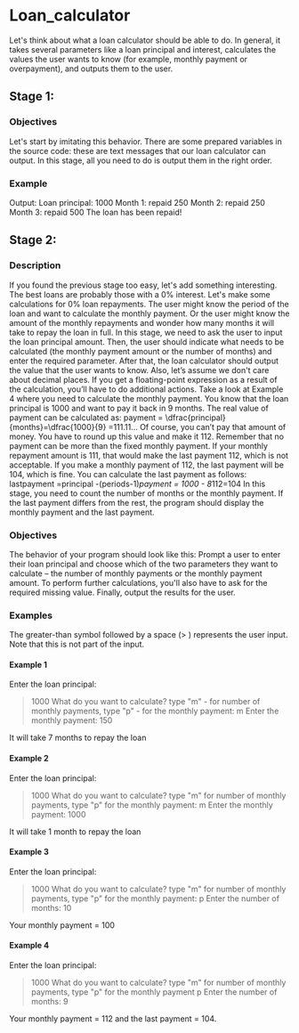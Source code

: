 # Loan_calculator
Let's think about what a loan calculator should be able to do. In general, it takes several parameters like a loan principal and interest, calculates the values the user wants to know (for example, monthly payment or overpayment), and outputs them to the user.

## Stage 1:
### Objectives
Let's start by imitating this behavior. There are some prepared variables in the source code: these are text messages that our loan calculator can output. In this stage, all you need to do is output them in the right order.
### Example
Output:
Loan principal: 1000
Month 1: repaid 250
Month 2: repaid 250
Month 3: repaid 500
The loan has been repaid!

## Stage 2:
### Description
If you found the previous stage too easy, let's add something interesting. The best loans are probably those with a 0% interest.
Let's make some calculations for 0% loan repayments. The user might know the period of the loan and want to calculate the monthly payment. Or the user might know the amount of the monthly repayments and wonder how many months it will take to repay the loan in full.
In this stage, we need to ask the user to input the loan principal amount. Then, the user should indicate what needs to be calculated (the monthly payment amount or the number of months) and enter the required parameter. After that, the loan calculator should output the value that the user wants to know.
Also, let’s assume we don't care about decimal places. If you get a floating-point expression as a result of the calculation, you’ll have to do additional actions. Take a look at Example 4 where you need to calculate the monthly payment. You know that the loan principal is 1000 and want to pay it back in 9 months. The real value of payment can be calculated as:
payment = \dfrac{principal}{months}=\dfrac{1000}{9} =111.11...
Of course, you can’t pay that amount of money. You have to round up this value and make it 112. Remember that no payment can be more than the fixed monthly payment. If your monthly repayment amount is 111, that would make the last payment 112, which is not acceptable. If you make a monthly payment of 112, the last payment will be 104, which is fine. You can calculate the last payment as follows:
lastpayment =principal -(periods-1)*payment = 1000 - 8*112=104
In this stage, you need to count the number of months or the monthly payment. If the last payment differs from the rest, the program should display the monthly payment and the last payment.

### Objectives
The behavior of your program should look like this:
Prompt a user to enter their loan principal and choose which of the two parameters they want to calculate – the number of monthly payments or the monthly payment amount.
To perform further calculations, you'll also have to ask for the required missing value.
Finally, output the results for the user.

### Examples
The greater-than symbol followed by a space (> ) represents the user input. Note that this is not part of the input.

#### Example 1

Enter the loan principal:
> 1000
What do you want to calculate?
type "m" - for number of monthly payments,
type "p" - for the monthly payment:
> m
Enter the monthly payment:
> 150

It will take 7 months to repay the loan
#### Example 2

Enter the loan principal:
> 1000
What do you want to calculate? 
type "m" for number of monthly payments,
type "p" for the monthly payment:
> m
Enter the monthly payment:
> 1000

It will take 1 month to repay the loan
#### Example 3

Enter the loan principal:
> 1000
What do you want to calculate?
type "m" for number of monthly payments,
type "p" for the monthly payment:
> p
Enter the number of months:
> 10

Your monthly payment = 100
#### Example 4

Enter the loan principal:
> 1000
What do you want to calculate?
type "m" for number of monthly payments,
type "p" for the monthly payment
> p
Enter the number of months:
> 9

Your monthly payment = 112 and the last payment = 104.
